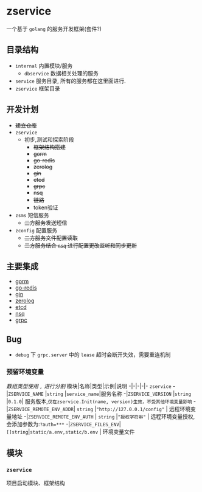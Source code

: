 # zservice
一个基于 `golang` 的服务开发框架(套件?)

## 目录结构
- `internal` 内置模块/服务
    - `dbservice` 数据相关处理的服务
- `service` 服务目录, 所有的服务都在这里面进行.
- `zservice` 框架目录

## 开发计划
- ~~建立仓库~~
- `zservice`
    - 初步,测试和探索阶段
        - ~~框架结构搭建~~
        - ~~gorm~~
        - ~~go-redis~~
        - ~~zerolog~~
        - ~~gin~~
        - ~~etcd~~
        - ~~grpc~~
        - ~~nsq~~
        - ~~链路~~
        - token验证
- `zsms` 短信服务
    - ~~三方服务发送短信~~
- `zconfig` 配置服务
    - ~~三方服务文件配置读取~~
    - ~~三方服务结合 `nsq` 进行配置更改监听和同步更新~~

## 主要集成
- [gorm](https://gorm.io)
- [go-redis](https://redis.uptrace.dev)
- [gin](https://gin-gonic.com)
- [zerolog](https://github.com/rs/zerolog)
- [etcd](https://etcd.io)
- [nsq](https://nsq.io)
- [grpc](https://grpc.io)

## Bug
- `debug` 下 `grpc.server` 中的 `lease` 超时会断开失效，需要重连机制

### 预留环境变量
*数组类型使用 `,` 进行分割*
模块|名称|类型|示例|说明
-|-|-|-|-
`zservice`
-|`ZSERVICE_NAME`       |`string` |`service_name`|服务名称
-|`ZSERVICE_VERSION`    |`string` |`0.1.0`| 服务版本,`仅在zservice.Init(name, version)生效，不受其他环境变量影响`
-|`ZSERVICE_REMOTE_ENV_ADDR`| `string` |`"http://127.0.0.1/config"` | 远程环境变量地址
-|`ZSERVICE_REMOTE_ENV_AUTH` | `string` |`"授权字符串"` | 远程环境变量授权, 会添加参数为:`?auth=***`
-|`ZSERVICE_FILES_ENV`|`[]string`|`static/a.env,static/b.env` | 环境变量文件

## 模块
### `zservice`
项目启动模块、框架结构